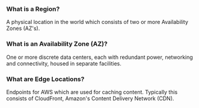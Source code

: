<!-- QA: Question -->
### What is a Region?
<!-- QA: Answer -->
A physical location in the world which consists of two or more Availability 
Zones (AZ's).

<!-- QA: Question -->
### What is an Availability Zone (AZ)?
<!-- QA: Answer -->
One or more discrete data centers, each with redundant power, networking and 
connectivity, housed in separate facilities.

<!-- QA: Question -->
### What are Edge Locations?
<!-- QA: Answer -->
Endpoints for AWS which are used for caching content. Typically this consists
 of CloudFront, Amazon's Content Delivery Network (CDN).